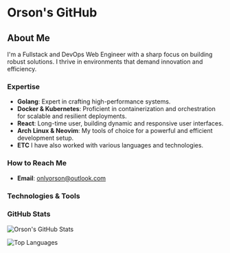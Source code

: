 # Orson's GitHub

## About Me

I'm a Fullstack and DevOps Web Engineer with a sharp focus on building robust solutions. I thrive in environments that demand innovation and efficiency.

### Expertise

- **Golang**: Expert in crafting high-performance systems.
- **Docker & Kubernetes**: Proficient in containerization and orchestration for scalable and resilient deployments.
- **React**: Long-time user, building dynamic and responsive user interfaces.
- **Arch Linux & Neovim**: My tools of choice for a powerful and efficient development setup.
- **ETC** I have also worked with various languages and technologies.

### How to Reach Me

- **Email**: [onlyorson@outlook.com](mailto:onlyorson@outlook.com)

### Technologies & Tools

### GitHub Stats

![Orson's GitHub Stats](https://github-readme-stats.vercel.app/api?username=yourusername&show_icons=true&theme=radical)

![Top Languages](https://github-readme-stats.vercel.app/api/top-langs/?username=yourusername&layout=compact&theme=radical)
